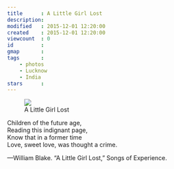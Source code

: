 ```yaml
---
title      : A Little Girl Lost
description: 
modified   : 2015-12-01 12:20:00
created    : 2015-12-01 12:20:00
viewcount  : 0
id         : 
gmap       : 
tags       :
    - photos
    - Lucknow
    - India
stars      : 
---
```


<figure>
    <img src="KBAC2128.jpg">
    <figcaption>A Little Girl Lost</figcaption>
</figure>

Children of the future age,  
Reading this indignant page,  
Know that in a former time  
Love, sweet love, was thought a crime.  

—William Blake. “A Little Girl Lost,” Songs of Experience.

